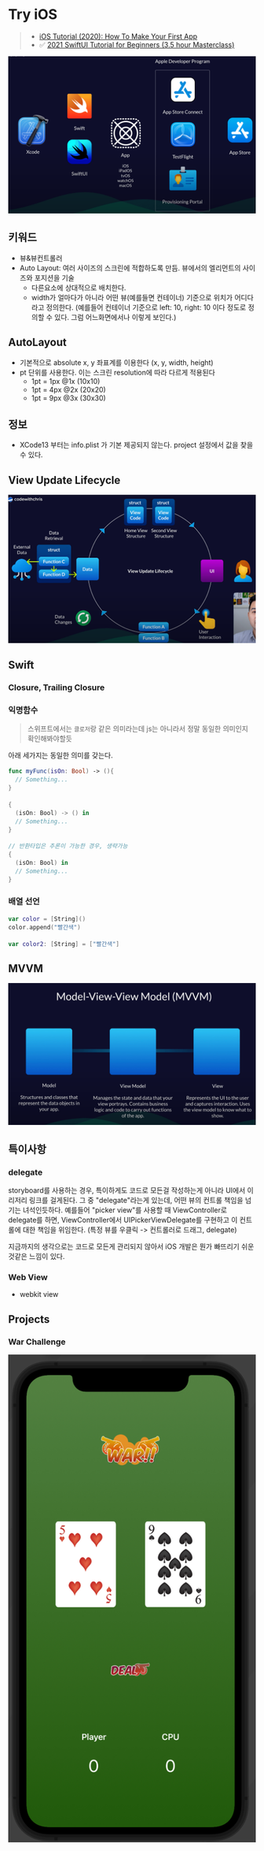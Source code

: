 # Try iOS

> - [iOS Tutorial (2020): How To Make Your First App](https://youtu.be/09TeUXjzpKs)
> - ✅ [2021 SwiftUI Tutorial for Beginners (3.5 hour Masterclass)](https://youtu.be/F2ojC6TNwws)

![Workflow Overview](./images/readme/workflow-overview.png)

## 키워드

- 뷰&뷰컨트롤러
- Auto Layout: 여러 사이즈의 스크린에 적합하도록 만듬. 뷰에서의 엘리먼트의 사이즈와 포지션을 기술
  - 다른요소에 상대적으로 배치한다.
  - width가 얼마다가 아니라 어떤 뷰(예를들면 컨테이너) 기준으로 위치가 어디다 라고 정의한다.
    (예를들어 컨테이너 기준으로 left: 10, right: 10 이다 정도로 정의할 수 있다. 그럼 어느화면에서나 이렇게 보인다.)

## AutoLayout

- 기본적으로 absolute x, y 좌표계를 이용한다 (x, y, width, height)
- pt 단위를 사용한다. 이는 스크린 resolution에 따라 다르게 적용된다
  - 1pt = 1px @1x (10x10)
  - 1pt = 4px @2x (20x20)
  - 1pt = 9px @3x (30x30)

## 정보

- XCode13 부터는 info.plist 가 기본 제공되지 않는다. project 설정에서 값을 찾을 수 있다.

## View Update Lifecycle

![View Update Lifecycle](./images/readme/view-update-lifecycle.png)

## Swift

### Closure, Trailing Closure

### 익명함수

> 스위프트에서는 `클로저`랑 같은 의미라는데 js는 아니라서 정말 동일한 의미인지 확인해봐야할듯

아래 세가지는 동일한 의미를 갖는다.

```swift
func myFunc(isOn: Bool) -> (){
  // Something...
}

{
  (isOn: Bool) -> () in
  // Something...
}

// 반환타입은 추론이 가능한 경우, 생략가능
{
  (isOn: Bool) in
  // Something...
}
```

### 배열 선언

```swift
var color = [String]()
color.append("빨간색")

var color2: [String] = ["빨간색"]
```

## MVVM

![MVVM](./images/readme/mvvm.png)

## 특이사항

### delegate

storyboard를 사용하는 경우, 특이하게도 코드로 모든걸 작성하는게 아니라 UI에서 이리저리 링크를 걸게된다. 그 중 "delegate"라는게 있는데, 어떤 뷰의 컨트롤 책임을 넘기는 녀석인듯하다. 예를들어 "picker view"를 사용할 때 ViewController로 delegate를 하면, ViewController에서 UIPickerViewDelegate를 구현하고 이 컨트롤에 대한 책임을 위임한다. (특정 뷰를 우클릭 -> 컨트롤러로 드래그, delegate)

지금까지의 생각으로는 코드로 모든게 관리되지 않아서 iOS 개발은 뭔가 빠뜨리기 쉬운 것같은 느낌이 있다.

### Web View

- webkit view

## Projects

### War Challenge

![war-challenge](./projects/war-challenge/result.png)
